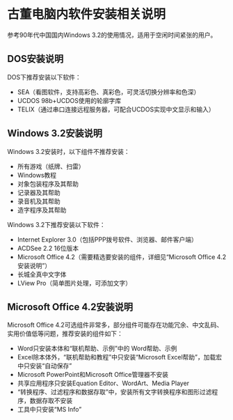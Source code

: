古董电脑内软件安装相关说明
==========================

参考90年代中国国内Windows 3.2的使用情况，适用于空闲时间紧张的用户。

DOS安装说明
-----------

DOS下推荐安装以下软件：

* SEA（看图软件，支持高彩色、真彩色，可灵活切换分辨率和色深）
* UCDOS 98b+UCDOS使用的轮廓字库
* TELIX（通过串口连接远程服务器，可配合UCDOS实现中文显示和输入）

Windows 3.2安装说明
-------------------

Windows 3.2安装时，以下组件不推荐安装：

* 所有游戏（纸牌、扫雷）
* Windows教程
* 对象包装程序及其帮助
* 记录器及其帮助
* 录音机及其帮助
* 造字程序及其帮助

Windows 3.2下推荐安装以下软件：

* Internet Explorer 3.0（包括PPP拨号软件、浏览器、邮件客户端）
* ACDSee 2.2 16位版本
* Microsoft Office 4.2（需要精选要安装的组件，详细见“Microsoft Office 4.2安装说明”）
* 长城全真中文字体
* LView Pro（简单图片处理，可添加文字）

Microsoft Office 4.2安装说明
----------------------------

Microsoft Office 4.2可选组件非常多，部分组件可能存在功能冗余、中文乱码、实用价值低等问题，推荐安装的组件如下：

* Word只安装本体和“联机帮助、示例”中的 Word帮助、示例
* Excel除本体外，“联机帮助和教程”中只安装“Microsoft Excel帮助”，加载宏中只安装“自动保存”
* Microsoft PowerPoint和Microsoft Office管理器不安装
* 共享应用程序只安装Equation Editor、WordArt、Media Player
* “转换程序、过滤程序和数据存取”中，安装所有文字转换程序和图形过滤程序，数据存取不安装
* 工具中只安装“MS Info”

